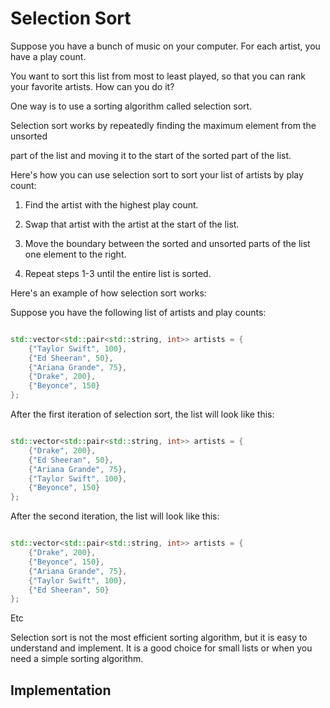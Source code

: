 # Selection Sort

Suppose you have a bunch of music on your computer.
For each artist, you have a play count.

You want to sort this list from most to least played, so that you can rank
your favorite artists. How can you do it?

One way is to use a sorting algorithm called selection sort.

Selection sort works by repeatedly finding the maximum element from the unsorted

part of the list and moving it to the start of the sorted part of the list.

Here's how you can use selection sort to sort your list of artists by play count:

1. Find the artist with the highest play count.

2. Swap that artist with the artist at the start of the list.

3. Move the boundary between the sorted and unsorted parts of the list one element to the right.

4. Repeat steps 1-3 until the entire list is sorted.

Here's an example of how selection sort works:

Suppose you have the following list of artists and play counts:

```cpp

std::vector<std::pair<std::string, int>> artists = {
    {"Taylor Swift", 100},
    {"Ed Sheeran", 50},
    {"Ariana Grande", 75},
    {"Drake", 200},
    {"Beyonce", 150}
};

```

After the first iteration of selection sort, the list will look like this:

```cpp

std::vector<std::pair<std::string, int>> artists = {
    {"Drake", 200},
    {"Ed Sheeran", 50},
    {"Ariana Grande", 75},
    {"Taylor Swift", 100},
    {"Beyonce", 150}
};

```

After the second iteration, the list will look like this:

```cpp

std::vector<std::pair<std::string, int>> artists = {
    {"Drake", 200},
    {"Beyonce", 150},
    {"Ariana Grande", 75},
    {"Taylor Swift", 100},
    {"Ed Sheeran", 50}
};

```

Etc

Selection sort is not the most efficient sorting algorithm, but it is easy to
understand and implement. It is a good choice for small lists or when you need
a simple sorting algorithm.

## Implementation


```cpp


